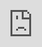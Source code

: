 ```yaml
---
layout: post
date:   2020-05-10
image: "/conflict_urbanism_sp2020/images/covid19/covid19_thumbnail.jpg"
title:  "Pandemic Urbanism: Reflections on the Spatial and Rhetorical Devices of the COVID-19 Crisis"
author: "Jin Hong Kim, Claudia Nicole Kleffmann, Spenser A Krut, Nina Sky Lish, Qingying Wang, Savannah Wu"
---
```

<!-- This is a document that is written in markdown. What is markdown? It is a 'markup language' that allows you to format plain text in a way that is easily converted to many different formats. For example, this document was written in markdown but will be used as an webpage and converted into HTML.  

<!-- 
To present and turn in your final projects for Conflict Urbanism: Puerto Rico Now you will be editing this template. You will include all of the text of your paper here, along with any and all images, maps, videos, or other materials that you produce.  

<!-- 
[This webpage](https://guides.github.com/features/mastering-markdown/) provides a comprehensive guide to markdown syntax. But to make things easier for you we are including a cheat sheet of the main things you need to know here.  
-->

#### Context  
It is May 8, 2020 and the coronavirus pandemic steadily continues on its disruptive path. It is a conflict of growing proportions that, in a few short months, became the primary structuring principle of organisms, societies, cities, and infrastructural and global networks. Though the “end” is far from sight, we know that conflict can be destructive and also constructive when it comes to our environments. Prompted by the theme of this course, the architecture school and university we share, and the simple fact that “we’re living it,” this project aims to reflect upon and analyze the documented aspects of the novel coronavirus in order to better understand the present spatial effects and future implications.

The project shares insights into the chronology of unprecedented events; a lexicon of spatial terminology indigenous to the pandemic; a defense of the efficacy of the “Flatten-the-curve” movement; and deeper reflections on the data, methods, and visualizations circulating at present.

#### Dispersion
![DispersionGif](/conflict_urbanism_sp2020/images/covid19/DispersionGif.gif)  
On March 12, 2020, the President of Columbia University, Lee Bollinger, issued the following statement: “in order to reduce the density of our residential environment, while respecting the interests and needs of students who have reason to continue to remain in residence on campus, we are instituting three critical decisions: (1) The University will remain open and functioning; (2) All classes for the remainder of the semester will be conducted online; and (3) We encourage any students who are able to move out of undergraduate residence halls for the rest of the semester to do so.” Thus, there were many cancelled spring break plans (March 16-20) due to the mounting travel restrictions. On March 11 the U.S. barred the entry of all foreign nationals who had visited China, Iran and a group of European countries during the previous 14 days.[^1] The State Department on March 19 raised its global travel advisory to a Level 4, a recommendation that U.S. citizens either remain in place or return home. While on March 20, the White House Coronavirus Task Force said it was closing the border with Mexico and Canada to any nonessential travel, beginning March 21. By March 27, most students left Columbia to work remotely.  Some went home, others stayed in New York. 

Our awareness of the crisis evolved over time as restrictions and cancellations progressed. In an exercise early in the forming of this project, we found the act of mapping Columbia University and GSAPP events useful in understanding the multitude of personal and institutional circumstances. 

[^1]: Coronavirus Travel Restrictions, Across the Globe. New York Times. https://www.nytimes.com/article/coronavirus-travel-restrictions.html.


![TimelineGif](/conflict_urbanism_sp2020/images/covid19/TimelineGif.gif)  
Timeline of University Events  

Students also drafted their own personal timelines according to their own experiences.  

<p align="center">
<img width="150" alt="PersonalTimeline01" src="/conflict_urbanism_sp2020/images/covid19/PersonalTimeline01.png">  <img width="150" alt="PersonalTimeline02" src="/conflict_urbanism_sp2020/images/covid19/PersonalTimeline02.png">  <img width="150" alt="PersonalTimeline03" src="/conflict_urbanism_sp2020/images/covid19/PersonalTimeline03.png">  <img width="150" alt="PersonalTimeline04" src="/conflict_urbanism_sp2020/images/covid19/PersonalTimeline04.png"> 
<br>
<img width="150" alt="PersonalTimeline05" src="/conflict_urbanism_sp2020/images/covid19/PersonalTimeline05.png">  <img width="150" alt="PersonalTimeline06" src="/conflict_urbanism_sp2020/images/covid19/PersonalTimeline06.png">  <img width="150" alt="PersonalTimeline07" src="/conflict_urbanism_sp2020/images/covid19/PersonalTimeline07.png">  <img width="150" alt="PersonalTimeline08" src="/conflict_urbanism_sp2020/images/covid19/PersonalTimeline08.png">
</p>

#### Lexicon of Spatial Terms
Moving beyond our class’s dispersion, beyond the University’s timeline and lens through which to observe the crisis, our following explorations attempt to represent at minimum three critical demographics: Essential Workers, non-essential workers, and those who have experienced serious disruptions to their livelihood on account of falling ill or having a close relation compromised by the virus. From the many mediums and platforms broadcasting information about COVID-19, a lexicon of spatial terms continues to emerge and shape the way we understand the current and potential effects of the pandemic on the urban environment. As part of this project’s efforts to keep up, we collected these terms throughout March and April with input from our classmates and extensive online research. After a critical mass was reached, we sought to classify our findings as a form of analysis: scalar divisions added another dimension to the old, new, and ever-changing definitions and uses of these words.  


<div class="iframe-column"><iframe src="https://jinhongkim-git.github.io/covid19/index.html" style="position:absolute;top:0;left:0;width:100%;height:100%;" frameborder="0"></iframe></div>  


#### Flatten-the-Curve  
A widely circulated diagram serves as an organizing principle for the spatial terms within the various scales.  

![FlattenTheCurvePng](/conflict_urbanism_sp2020/images/covid19/FlattentheCurveDiagram.png)  

The flatten the curve diagram started to become popular in early March after microbiologist Siouxsie Wiles and illustrator Toby Morris [^2] circulated a clear GIF that emphasizes the importance of preventing the spread with simple actions. The diagram charts two projected outcomes of COVID-19 and the healthcare system. The high peak  illustrates the catastrophic outcomes that come from taking no preventative measures and the spread infecting people beyond the capacity of the healthcare system (shown in purple). Whereas the second peak highlights how the curve would look when taking preventative measures, in which the number of infected cases can drastically be reduced by small actions that avoid the spread (shown in blue). This diagram emphasizes the combination of the threat of COVID-19’s high contagion spread combined with the limitations of the healthcare system. 

The diagram disseminates the two scenarios simply and not mathematically, becoming a powerful tool to educate and spread the news. As a result, we now find a large diversity of the same diagram, in different languages, some with added information, some through a more fun and creative lens, etc.  

![FlattenTheCurveGif](/conflict_urbanism_sp2020/images/covid19/Diagram-variations.gif)  

[^2]: Mark Wilson, “The story behind ‘flatten the curve,’ the defining chart of the coronavirus” Fast Company, March 2020. https://www.fastcompany.com/90476143/the-story-behind-flatten-the-curve-the-defining-chart-of-the-coronavirus

<a name="top"></a>
The diagram is annotated with terminology and analysis to explore six spatial scales:  
#### <a href="#MicrobialSpace">Microbial</a> | <a href="#PersonalSpace">Personal</a> | <a href="#SocialSpace">Social</a> | <a href="#UrbanSpace">Urban</a> | <a href="#InfrastructuralSpace">Infrastructural</a> | <a href="#GlobSpaceal">Global</a> 

===========================================================================================

#### <a name="MicrobialSpace">Microbial Space</a> 

![FlattenTheCurveMicrobial](/conflict_urbanism_sp2020/images/covid19/MicrobialCurve.png) 

Policies implemented at lowering the Rt value to below 1 shifts the epidemic curve towards a downward trend. The r-naught (R0)value, or the infectious rate of the disease is estimated to be in between 2.5 and 3, meaning that for every one person infected, 2.5 to 3 persons are likely to be infected over the virus’ serial interval. However, the Rt value (effective reproduction rate), which takes human and environmental controls into consideration, shows how policies implemented over time can decrease the infectious rate of the disease.  

<p align="center">
<img width="200" alt="microbial01" src="/conflict_urbanism_sp2020/images/covid19/microbial01.jpg" onmouseover="this.src='/conflict_urbanism_sp2020/images/covid19/microbial01-01.jpg'" onmouseout="this.src='/conflict_urbanism_sp2020/images/covid19/microbial01.jpg'">  <img width="200" alt="microbial02" src="/conflict_urbanism_sp2020/images/covid19/microbial02.jpg" onmouseover="this.src='/conflict_urbanism_sp2020/images/covid19/microbial02-01.jpg'" onmouseout="this.src='/conflict_urbanism_sp2020/images/covid19/microbial02.jpg'">  <img width="200" alt="microbial03" src="/conflict_urbanism_sp2020/images/covid19/microbial03.jpg" onmouseover="this.src='/conflict_urbanism_sp2020/images/covid19/microbial03-01.jpg'" onmouseout="this.src='/conflict_urbanism_sp2020/images/covid19/microbial03.jpg'">  
<br>
<img width="200" alt="microbial04" src="/conflict_urbanism_sp2020/images/covid19/microbial04.jpg" onmouseover="this.src='/conflict_urbanism_sp2020/images/covid19/microbial04-01.jpg'" onmouseout="this.src='/conflict_urbanism_sp2020/images/covid19/microbial04.jpg'">  <img width="200" alt="microbial05" src="/conflict_urbanism_sp2020/images/covid19/microbial05.jpg" onmouseover="this.src='/conflict_urbanism_sp2020/images/covid19/microbial05-01.jpg'" onmouseout="this.src='/conflict_urbanism_sp2020/images/covid19/microbial05.jpg'">  <img width="200" alt="microbial06" src="/conflict_urbanism_sp2020/images/covid19/microbial06.jpg" onmouseover="this.src='/conflict_urbanism_sp2020/images/covid19/microbial06-01.jpg'" onmouseout="this.src='/conflict_urbanism_sp2020/images/covid19/microbial06.jpg'">  
</p>  
Image citations: [^3], [^4], [^5], [^6], [^7], [^8]

[^3]: note1 x
[^4]: note1 x
[^5]: note1 x
[^6]: note1 x
[^7]: note1 x
[^8]: note1 x

The fight against COVID-19 starts at a microbial scale – a conflict that is invisible to the eye yet has serious repercussions in the way we manage space. In the frontlines, scientists are trying to make visible the invisible virus that is SARS-CoV-2 while doctors are donning their limited supply of personal protective equipment to shield themselves at the microbial scale. The rest of the city are wearing N95 masks that filter out 95% of particulate matter invisible to the naked eye. People are advised to wash their hands for 20-seconds with soap and disinfect surfaces with alcoholic wipes to prevent further spread. Geospatial Resolution of Human and Bacterial Diversity with City-Scale Metagenomics by Afshinnekoo et al. mapping the diversity of bacterial species existing on various surfaces of New York City’s subway system is more relevant today than ever regarding the spatial conditions of the pandemic.

Every week, hundreds of newspapers are published that use statistical and evidence-based modeling to help “see” the virus and understand it in more concrete ways. There are three critical numbers, based on numerous papers, that influence policy measures to help slow the spread of the virus: Rt (effective reproduction rate), severity, and total number of cases.

Rt  
Based on R0 (r-naught) value, known as the reproduction number signals how contagious a disease is. For example, an R0 value of 2 means that the one person has a likelihood of spreading it to two persons over its serial interval, the average time between each successive infection. Likewise, a R0 value of lower than 1 means that it spreads to fewer people over time. However, R0 is static and is not helpful in determining which policies are effective and therefore Rt value, which takes human and environmental controls into consideration, becomes more valuable. Studies have shown that the initial Rt value of COVID-19 in Wuhan started at 3.9 but with effective lockdown and quarantine measures, they were able to bring it down to 0.32. While calculation methods for this value vary widely and are much disputed, it has shown to increase in confidence interval over time as more data becomes available.

Severity  
CDC / China research
 
Number of cases  
At the early stages of the pandemic, there was unreliable data in the total number of cases being reported, largely due to a lack of understanding overall about the virus. As governments came to agree diagnostic testing was of utmost priority in order to understand the full extent of the pandemic, there was a rush to manufacture test kits. In South Korea, their early action to mass produce test kits allowed for abundant access to testing and was their primary tool for effectively seeing and controlling the virus. Alternatively, when the United States announced travel restrictions to and from China after nine confirmed cases, there was large speculation that it was already too late and that the virus had already infected thousands more in the country.
 
More recently, the rise in antibody testing of the virus has supplemented the lack of diagnostic tests in order to more accurately depict the total number of cases. Recent studies have shown that 1 in 5 persons in New York City are likely to have contracted the virus at some point.



<a href="#top">Back to Top</a>

#### <a name="PersonalSpace">Personal Space</a> 

![FlattenTheCurvePersonal](/conflict_urbanism_sp2020/images/covid19/PersonalCurve.jpg) 

Actions taken at the Personal Scale result in a flattening of the epidemic curve and a potential lowering of the healthcare system capacity line. Individuals abiding by social distancing protocol like maintaining six feet of separation or working from home decreases the potential number of cases by minimizing unnecessary contact with others. If healthcare workers follow similar principles (ie. self-quarantining if potentially exposed to the virus), they would be required to remove themselves from the frontline for a dedicated period of time therefore decreasing the healthcare system capacity.  

<p align="center">
<img width="200" alt="personal01" src="/conflict_urbanism_sp2020/images/covid19/Personal01.jpg" onmouseover="this.src='/conflict_urbanism_sp2020/images/covid19/Personal01-01.jpg'" onmouseout="this.src='/conflict_urbanism_sp2020/images/covid19/Personal01.jpg'">  <img width="200" alt="personal02" src="/conflict_urbanism_sp2020/images/covid19/Personal02.jpg" onmouseover="this.src='/conflict_urbanism_sp2020/images/covid19/Personal02-01.jpg'" onmouseout="this.src='/conflict_urbanism_sp2020/images/covid19/Personal02.jpg'">  <img width="200" alt="personal03" src="/conflict_urbanism_sp2020/images/covid19/Personal03.jpg" onmouseover="this.src='/conflict_urbanism_sp2020/images/covid19/Personal03-01.jpg'" onmouseout="this.src='/conflict_urbanism_sp2020/images/covid19/Personal03.jpg'">  
<br>
<img width="200" alt="personal04" src="/conflict_urbanism_sp2020/images/covid19/Personal04.jpg" onmouseover="this.src='/conflict_urbanism_sp2020/images/covid19/Personal04-01.jpg'" onmouseout="this.src='/conflict_urbanism_sp2020/images/covid19/Personal04.jpg'">  <img width="200" alt="personal07" src="/conflict_urbanism_sp2020/images/covid19/Personal07.jpg" onmouseover="this.src='/conflict_urbanism_sp2020/images/covid19/Personal07-01.jpg'" onmouseout="this.src='/conflict_urbanism_sp2020/images/covid19/Personal07.jpg'">  <img width="200" alt="personal06" src="/conflict_urbanism_sp2020/images/covid19/Personal06.jpg" onmouseover="this.src='/conflict_urbanism_sp2020/images/covid19/Personal06-01.jpg'" onmouseout="this.src='/conflict_urbanism_sp2020/images/covid19/Personal06.jpg'">  
</p>
Image citations: [^9], [^10], [^11], [^12], [^13], [^14]  

[^9]: note1 x
[^10]: note1 x
[^11]: note1 x
[^12]: note1 x
[^13]: note1 x
[^14]: note1 x

The Personal Scale encompasses an individual’s agency and concerns. The virus spreads through contact between healthy and infected persons, therefore governments and institutions mandate distancing. Work-from-home or remote-learning requirements promote dispersion of large concentrations of people. Occupancy restrictions limit the number of people allowed to gather in or enter one place. Maintaining six feet apart from strangers provides a buffer for contagious symptoms. But how do these new rules augment an individual’s experience of personal space?  
 
For non-essential workers, operation within one’s personal space becomes an act of reducing the risk of exposure by physically removing oneself from contact with other people. Essential workers navigate hygienic measures intended to cleanse their personal space between shifts—between moments when risk of exposure from strangers is high to moments of being the greatest risk for their families and/or relations. Falling ill, or caring for someone else who is ill, amplifies the adherence to the new guidelines for social distancing and cleanliness. In all spheres, routines have been upended and therefore personal space has taken on new meaning and value.  

While all of the new measures are proposed in the service of protecting one’s physical health, the Personal Scale also makes evident the effect of the pandemic on a subconscious level. The adjustments necessary to follow distancing practices affects mental health, habits, and the spaces we inhabit.  

Rhetorics of Isolation Enforcement  

In the United States, restrictions and guidelines in response to COVID-19 with spatiotemporal effects vary across borders, yet repeat similar phrases: shelter in place and stay home. The primary differences between the phrases lie in their historical use and nuances of the English language. The language of the measures matter insofar as how the public reacts to them. To consider briefly how the importance of rhetoric has played out already, the series of announcements, orders, and plans put forth by California and New York in March offer comparable case studies. 

Part of the ongoing crisis is the concurrent infodemic—the proliferation of false or inaccurate information. Much has been said about steps taken in northern California to stop the spread ranging from commending their early action to accusing the local governments of inducing fear and panic by invoking the phrase: shelter in place.[^15] One caveat to this reporting is that during the press briefing for the most densely populated county (San Francisco) introducing Public Health Order No. C19-07, “shelter in place” was never uttered by any officials.[^16] It appeared in the language of the order as follows: “this Order requires all individuals anywhere in San Francisco to shelter in place—that is, stay at home—except for certain essential activities.”

[^15]: A PDF of  Public Health Order No. C19-07 can be found here: https://www.sfdph.org/dph/alerts/files/HealthOrderC19-07-%20Shelter-in-Place.pdf
[^16]: https://www.youtube.com/watch?v=_VwHUvVyO_M


![PersonalCollage](/conflict_urbanism_sp2020/images/covid19/PersonalCollage.jpg) 

In this moment when every government is under the stress of acting quickly and efficiently, one approach to disseminating helpful information is to reuse known legal terminology. “Shelter in place” is a formal warning previously used in situations when it would be more dangerous for people to evacuate than stay indoors. Since the criticism of its inextricable association with more alarming circumstances, California switched to “stay-at-home order.”  

One of the loudest critics of naming public health orders came from New York Governor Andrew M. Cuomo after New York City Mayor, Bill de Blasio, expressed support for California’s action. “Look at your words, ‘shelter in place,’ you know where that came from? That came from nuclear war. What it said is people should go into an interior room of their home with no windows, stay there until they get the all-clear sign. Now, that’s not what people really mean, but that’s what it sounds like.”[^17] Instead, on March 20, Cuomo announced New York’s Executive Order, NYS on P.A.U.S.E., an acronym for Policies Assure Uniform Safety for Everyone.The regulations it outlined were built up over the month of March; gradually more of the non-essential workforce was sent home until the numbers reached 100%. The order also introduced stricter rules for vulnerable populations, particularly the elderly. Cuomo nicknamed this section Matilda’s Law, after his own mother, to act as a reminder that what an individual does affects those around them.[^18] Both the acronym (alternatively understood as the avoidance of using alarmist language concurrently circulating) and personal touches intend to present an empathetic approach, the efficacy of which is still running its course.  

[^17]: Keshia Cluckey and Henry Goldman. “De Blasio Insists on NYC Shelter-in-Place Order; Cuomo Resists”  Bloomberg News, March 20, 2020. 
[^18]: https://www.youtube.com/watch?v=XxA4HL-I8sc.  

<div class="iframe-column"><iframe src="https://www.youtube.com/embed/XxA4HL-I8sc" style="position:absolute;top:0;left:0;width:100%;height:100%;" frameborder="0" allow="accelerometer; autoplay; encrypted-media; gyroscope; picture-in-picture" allowfullscreen></iframe></div>
Source: YouTube

It could be argued that northern California was going to face backlash regardless of the formal language of their announcements because they introduced the strictest rules first. The rhetoric of the order, the press briefing, and subsequent reporting was one mere scapegoat for the anger, disappointment, and anxiety of the public. It is also worth questioning if the seriousness of the situation can and should be matched by the language used. The measures suggested at the Personal Scale, like maintaining six feet or working from home, feel somewhat voluntary (because they are in many places on the globe) despite having life or death effects. Further, political, medical, or scientific fields have historically attempted to use neutral, matter-of-fact tones to emphasize seriousness—like shelter in place—which is sufficiently vague. Using “stay-at-home” or stay home in its stead introduces a new, potentially contentious term: home. As the crisis continues, it is becoming increasingly evident that home can mean many different situations depending on individuals’ circumstances.  

<a href="#top">Back to Top</a>

#### <a name="SocialSpace">Social Space</a> 

![FlattenTheCurveSocial](/conflict_urbanism_sp2020/images/covid19/SocialCurve.png) 

The widely known diagram of “Flattening the Curve” takes terminologies like Social distancing, Quarantine, Isolation, Postponing and others as its base to highlight how social interaction influences the amount of stress put on the Healthcare system. Therefore, when annotating the “Flatten the Curve” diagram with a “Social Space” Lexicon approach, two additional layers come to mind. The first is the different levels of social distancing and how strictly each state or country applies them. We already know that depending on these different levels of social distancing, the Healthcare system will perform drastically differently. The wide known diagram highlights the huge difference between not doing anything and taking radical cautionary measures to reduce the spread of the virus. However the added curves highlight how measures that would seem drastic, are still not enough, like for example closing down schools and universities. Instead these added curves point out that only when isolating cases, plus any other additional effort, will we start seeing better results in containing the spread of the virus.  

The second layer is about how these different outcomes have an effect on vulnerable populations. This category includes both people who have pre existing conditions that make them more susceptible to the virus and certain age groups, but it also includes low-income populations who can not afford to isolate and stay home, or do not have the means to get tested and treated accordingly.  

![VulnerablePopulation](/conflict_urbanism_sp2020/images/covid19/SocialVulnerablePop.PNG) 
Source: Chris Wilson, “These Graphs Show How COVID-19 Is Ravaging New York City's Low-Income Neighborhoods“ Time, April 2020. https://time.com/5821212/coronavirus-low-income-communities/  

It is therefore possible to make the following deduction: The first scenario of the “Flatten the Curve” diagram (in purple) most probably includes a much higher percentage of affected people that fall under any of the “vulnerable population'' categories, since they are the ones more likely to get it and not get an adequate treatment fast enough. This scenario shows a disregard for vulnerable populations which is also reflected in statements given by certain leaders, like Texas Governor, who considered “that the economic well-being of the country was more important than the lives of older people”. [^19]  On the other hand, if the curve remains controlled, the second scenario in light blue, then the vulnerable population, meaning older people or groups with pre existing conditions, will still be mostly affected, but they will be able to get treatment, reducing their death toll. Unfortunately this was not the case for many cities and countries, in which the economy was put before the well being of their population.  
[^19]: Celia Viggo Wexler, “Coronavirus has shown that the economy is more important to Trump than elderly people” Euronews, March 2020. https://www.euronews.com/2020/03/28/coronavirus-has-donald-trump-dan-patrick-ready-sacrifice-older-people-view

It is due to these many debates, on whether to do this or that, that talk around Social Space has become a very dominating topic since the start of COVID-19.   
The speed of the spread of the virus is currently dictating the way we interact in society. It has been constantly repeated that people who have the regular flu will spread it to 1.3 people, whereas someone with COVID-19 will give it to 2.5, meaning that our social behaviour needed to change drastically in order to avoid the exponential growth of the curve and avoid overloading the health infrastructure.  
With this concept in mind, a big variety of new terms started to become very popular ranging from basic social distancing understanding, to terms like “postponed” or “cancelled” that start travelling the media at exponential rates. A few weeks into the social distancing, people start talking about the “new normal”, anticipating and thinking of what the future might look like after this pandemic.  

![SocialLexicon](/conflict_urbanism_sp2020/images/covid19/SocialLexicon.png)  

Of course all these new terms start to give shape to a broader one: “Infodemic”. It is as important as pandemic due to how fast and easily it “spreads”. The overwhelming amount of information and the easy access becomes the foundation of this one last term. Which is why the chronology of these terms is of particular interest. There is an order to how certain terms start to become more and more popular, also displaying how one leads to the next. 
In a way one can talk of an evolution of spatial terms that start to grow and diversify as time goes by since the start of the outbreak and as we see new outcomes, new reactions, unexpected growth in numbers and new social patterns.  

![LexiconGoogleSearch](/conflict_urbanism_sp2020/images/covid19/SocialLexiconGoogleSearch.png)
Source: Google Word Search - United States

When running a Google Word Search for the U.S from December to May, we see that the terms that mostly stand out are Cancelled, Isolation, Shutdown, Social Distancing, Virtual and Essential Workers, all very related to Covid-19. However, even though it is hard to establish an actual chronological order, one could say that there is a “first” and a following chain reaction, starting with “Cancelled”. However, a Google Word Search will focus on trends, which does not accurately reflect the real order, which is why starting with “Essential workers”, due to their position as the frontline and first responders, can make more sense for a chronological collage.  

![LexiconChronologyGif](/conflict_urbanism_sp2020/images/covid19/SocialLexiconChronologyGif.gif)  

There are many ways to organize this lexicon chronologically and probably none is entirely correct or incorrect. However this exercise allows us to raise important questions regarding the past present and future, questioning underlying issues that are now more visible, understanding the present, which is changing extremely fast under these circumstances and speculating about what will happen. For example, is there a new understanding of vulnerable populations that will include first responders or essential workers that cannot leave because they are needed, making them more vulnerable in a crisis like this?  Does this mean that these job positions could finally become more valued, leading to a raise in salary or social benefits? 
How will we continue using spaces? And are we learning new values and appreciating existing Social Networks? Maybe even discovering new ones that were always there but never evident?
All of this will finally lead to our New Normal. 

<a href="#top">Back to Top</a>  


#### <a name="UrbanSpace">Urban Space</a> 

![FlattenTheCurveUrban](/conflict_urbanism_sp2020/images/covid19/UrbanCurve.gif) 

Typically the healthcare system’s available resources, space and staff all limit its capacity to treat patients. Urban areas with high populations and potential for Covid-19 spread create emergent needs to expand the healthcare systems capacity and mitigate high mortality by meeting increased needs--and fast. 

Expanding Capacity  
Small local businesses and large corporations adapt in real time to provide online services and new production streams of PPE, medical equipment and provide basic needs to people around the world.  The distancing measures combined with temporary expansion to the healthcare system allow needs to be met and a delayed peak of cases. Re-openings of offices and normal operations and restrictions lifted before a vaccine or herd immunity risks a resurgence of the spread and a potential second peak. 

Urban Space Transformation  
Quiet and eerily empty streets and public spaces. Makeshift hospitals spilling out into parking lots and parks. Caution tape strewn about playgrounds and signs reminding of “social distancing” and “no gathering, stay six-feet apart” displayed in places formerly packed on warm spring days.

Those depictions were unimaginable or seemingly science fiction prior to March. Urban spaces are undergoing reconfigurations which include temporary housing for the homeless, pedestrianized streets and makeshift treatment and testing centers. The streets are experiencing a beautiful resurgence of wildlife in some cases, but the inactivity can also create a post-apocalyptic fear and paranoia.

![UrbanLexiconGif](/conflict_urbanism_sp2020/images/covid19/UrbanLexiconGif.gif) 

Imagining Potential Futures  
“Never waste a good crisis” has become a motto within the design field throughout the pandemic. The opportunities for change increase while each city experiences transformations. RFP’s and competitions have all launched to meet the challenges of a supposed “new future.” The hope is that we can adapt and customize our cities to work better for people. For far too long cities have been designed for automobiles and perform poorly for pedestrians and cyclists. People find themselves occupying the leftover area between the streets and the buildings--sidewalks. They are uninspired and wildly insufficient for our present reality of physical distancing which causes chaotic dodging on every block. What might the future urban spaces look like at the end of the Covid-19 crisis?

<a href="#top">Back to Top</a>  

#### <a name="InfrastrucutralSpace">Infrastructural Space</a> 

![FlattenTheCurveInfrastructural](/conflict_urbanism_sp2020/images/covid19/InfrastructuralCurve.png) 

The Infrastructural space serves as a critical nodal space in fighting against the unprecedented COVID-19 crisis. It refers to the space of the underlying framework connecting different urban spaces, as well as connecting different cities and countries across the world. As Brian Larkin defines infrastructure as the “physical network” that “allows for the possibility of exchange over space,” [^20] this scale of space puts an emphasis on the movement and flow of goods, people, materials and services across different scales of space. Because of the contagious nature of the virus, movement and connectivity, infrastructure assumes a critical role, as it becomes questionable and sometimes even dangerous. 

From the lockdown of the city of Wuhan to the Hubei Province, to bringing national guards to New Rochelle in the New York State, we saw top-down measures to use infrastructure to restrict movement in an attempt to flatten the curve. Surveillance and tracking of the movement history of positive cases were also considered effective in containing the transmission of the virus, especially with the successful case of South Korea. On the other hand, the public infrastructural spaces, such as the subways, airports and highways, become empty since they could be the “hot zone” of the virus due to their public and connective nature. Reflecting on the Infrastructural space, we have to ask: what is the new role of infrastructure in such a crisis? Or should we think about the infrastructural space less in the form of “physical built networks” but more as the exchange of invisible service and ideas across space?  
[^20]: Larkin, Brian. “The Politics and Poetics of Infrastructure”. The Annual Review of Anthropology.2013

![InfrastructuralLexicon](/conflict_urbanism_sp2020/images/covid19/InfrastructuralLexicon.png)  

<!--
Checkpoints  
<p align="center">
<img width="150" alt="Checkpoint01" src="/conflict_urbanism_sp2020/images/covid19/Checkpoint01.jpg">  <img width="150" alt="Checkpoint02" src="/conflict_urbanism_sp2020/images/covid19/Checkpoint02.jpg">  <img width="150" alt="Checkpoint03" src="/conflict_urbanism_sp2020/images/covid19/Checkpoint03.jpg">  <img width="150" alt="Checkpoint04" src="/conflict_urbanism_sp2020/images/covid19/Checkpoint04.jpg">  
<br>
<img width="150" alt="Checkpoint05" src="/conflict_urbanism_sp2020/images/covid19/Checkpoint05.jpg">  <img width="150" alt="Checkpoint06" src="/conflict_urbanism_sp2020/images/covid19/Checkpoint06.jpg">  <img width="150" alt="Checkpoint07" src="/conflict_urbanism_sp2020/images/covid19/Checkpoint07.jpg">  <img width="150" alt="Checkpoint08" src="/conflict_urbanism_sp2020/images/covid19/Checkpoint08.jpg">  
</p>
-->
<!--
Critical Infrastructure  
<p align="center">
<img width="150" alt="CritInfra01" src="/conflict_urbanism_sp2020/images/covid19/CritInfra01.png">  <img width="150" alt="CritInfra02" src="/conflict_urbanism_sp2020/images/covid19/CritInfra02.jpg">  <img width="150" alt="CritInfra03" src="/conflict_urbanism_sp2020/images/covid19/CritInfra03.jpg">  <img width="150" alt="CritInfra04" src="/conflict_urbanism_sp2020/images/covid19/CritInfra04.png">  
</p>
-->
<!--
Wuhan Lockdown  
<p align="center">
<img width="150" alt="Wuhan01" src="/conflict_urbanism_sp2020/images/covid19/Wuhan01.png">  <img width="150" alt="Wuhan02" src="/conflict_urbanism_sp2020/images/covid19/Wuhan02.png">  <img width="150" alt="Wuhan03" src="/conflict_urbanism_sp2020/images/covid19/Wuhan03.jpg">  <img width="150" alt="Wuhan04" src="/conflict_urbanism_sp2020/images/covid19/Wuhan04.jpg">  
<br>
<img width="150" alt="Wuhan05" src="/conflict_urbanism_sp2020/images/covid19/Wuhan05.jpg">  <img width="150" alt="Wuhan06" src="/conflict_urbanism_sp2020/images/covid19/Wuhan06.jpg">  <img width="150" alt="Wuhan07" src="/conflict_urbanism_sp2020/images/covid19/Wuhan07.jpg">  <img width="150" alt="Wuhan08" src="/conflict_urbanism_sp2020/images/covid19/Wuhan08.jpg">  
</p>
-->
<!--
Public Transit  
<p align="center">
<img width="150" alt="Transit01" src="/conflict_urbanism_sp2020/images/covid19/Transit01.jpg">  <img width="150" alt="Transit02" src="/conflict_urbanism_sp2020/images/covid19/Transit02.jpg">  <img width="150" alt="Transit03" src="/conflict_urbanism_sp2020/images/covid19/Transit03.jpg">  <img width="150" alt="Transit04" src="/conflict_urbanism_sp2020/images/covid19/Transit04.jpg">  
<br>
<img width="150" alt="Transit05" src="/conflict_urbanism_sp2020/images/covid19/Transit05.jpg">  <img width="150" alt="Transit06" src="/conflict_urbanism_sp2020/images/covid19/Transit06.jpg">  <img width="150" alt="Transit07" src="/conflict_urbanism_sp2020/images/covid19/Transit07.jpg">  <img width="150" alt="Transit08" src="/conflict_urbanism_sp2020/images/covid19/Transit08.png"> 
</p>
-->
<!--
Air Travel  
<p align="center">
<img width="150" alt="AirTravel01" src="/conflict_urbanism_sp2020/images/covid19/AirTravel01.jpg">  <img width="150" alt="AirTravel02" src="/conflict_urbanism_sp2020/images/covid19/AirTravel02.jpg">  <img width="150" alt="AirTravel03" src="/conflict_urbanism_sp2020/images/covid19/AirTravel03.jpg">  <img width="150" alt="AirTravel04" src="/conflict_urbanism_sp2020/images/covid19/AirTravel04.jpg">  
</p>
-->

Analysis of different scales of intervention in the Infrastructural Space to restrict movement and to flatten the curve  

![InfrastructuralAnalysis](/conflict_urbanism_sp2020/images/covid19/InfrastructuralAnalysis.png) 

This diagram attempts to extract different strategies used to restrict movement in the infrastructural space[^21] and to analyze them according to their scales of intervention versus the effect on flattening the curve of COVID-19 (the effect is generalized rather than scientific). It shows that generally the effect of the intervention is proportional to the scale of intervention. At the same time, actions taken on the nodal spaces, such as the border between states and nations are usually the most effective since they have a large impact in containing the movement across space. This points to the critical role of infrastructure as a network of exchange, especially at an age of maximized connectivity. At the same time, such strategies, even taken at small scales such as at the level of checkpoints, usually require top-down approaches from the local government or even the collaboration between governments.  
[^21]: All the information is extracted from the photos of the photo grid. Refer to their sources.  

It is demonstrated that the infrastructural space is a critical space in the crisis of COIVD-19 due to its nature as a space of exchange. This crisis prompts us to reflect on the question of control over this exchange. Is control over infrastructural space necessary during such a crisis? If so, does it assume that we should accept the inherent political nature of the infrastructure since such control usually comes from top-down approaches? In the case of COVID-19, is infrapolitics still a possibility? Lastly, if physical exchange is inherently controlled by power, how about immaterial exchange such as ideas and emotions?  

<a href="#top">Back to Top</a>  

#### <a name="GlobalSpace">Global Space</a> 

The global impacts of the COVID-19 crisis, which was declared as a pandemic by the WHO on March 11, are unprecedented and severe. It is a health pandemic and economic crisis that became global in a short span of time, resulting in a combination of disruptions to our way of life and mobility, uncertainty over privacy concerns, and demand and supply chain disruptions to major economies. [^22] The crisis has revealed racial biases showing up in coronavirus testing and incidences of individuals racializing COVID-19 as the “Chinese virus”. Superspreader events have occurred in environments where many people are in close quarters for sustained periods, such as the outbreaks in nursing homes, cruise ships, and church gatherings. Satellite imagery show reductions of greenhouse gas emissions in numerous cities, and photos of wildlife sightings suggest that the coronavirus is changing the environment. However, many experts are less certain about the long-term environmental impacts as activists are pressing governments to ensure tougher rules on emissions to post-pandemic stimulus aid. [^23]  

[^22]: Izvorski et al. (2020). A policy framework for mitigating the economic impact of COVID-19. Brookings Institute. https://www.brookings.edu/blog/future-development/2020/04/20/a-policy-framework-for-mitigating-the-economic-impact-of-covid-19/   
[^23]: McFarlane, Sarah. (April 6, 2020). How Environmental Movement Plans to Leverage the Coronavirus Pandemic. WSJ. https://www.wsj.com/articles/how-the-environmental-movement-plans-to-leverage-the-coronavirus-pandemic-11586164191  

<p align="center">
<img width="200" alt="Global01" src="/conflict_urbanism_sp2020/images/covid19/Global01.jpg" onmouseover="this.src='/conflict_urbanism_sp2020/images/covid19/Global01-01.jpg'" onmouseout="this.src='/conflict_urbanism_sp2020/images/covid19/Global01.jpg'">  <img width="200" alt="Global02" src="/conflict_urbanism_sp2020/images/covid19/Global02.jpg" onmouseover="this.src='/conflict_urbanism_sp2020/images/covid19/Global02-01.jpg'" onmouseout="this.src='/conflict_urbanism_sp2020/images/covid19/Global02.jpg'">  <img width="200" alt="Global03" src="/conflict_urbanism_sp2020/images/covid19/Global03.png" onmouseover="this.src='/conflict_urbanism_sp2020/images/covid19/Global03-01.jpg'" onmouseout="this.src='/conflict_urbanism_sp2020/images/covid19/Global03.png'">  
<br>
<img width="200" alt="Global04" src="/conflict_urbanism_sp2020/images/covid19/Global04.jpg" onmouseover="this.src='/conflict_urbanism_sp2020/images/covid19/Global04-01.jpg'" onmouseout="this.src='/conflict_urbanism_sp2020/images/covid19/Global04.jpg'">  <img width="200" alt="Global05" src="/conflict_urbanism_sp2020/images/covid19/Global05.png" onmouseover="this.src='/conflict_urbanism_sp2020/images/covid19/Global05-01.jpg'" onmouseout="this.src='/conflict_urbanism_sp2020/images/covid19/Personal05.png'">  <img width="200" alt="Global09" src="/conflict_urbanism_sp2020/images/covid19/Global09.jpg" onmouseover="this.src='/conflict_urbanism_sp2020/images/covid19/Global09-01.jpg'" onmouseout="this.src='/conflict_urbanism_sp2020/images/covid19/Global09.jpg'">   
</p>
Image citations: [^24], [^25], [^26], [^27], [^28], [^29]

[^24]: note1 x
[^25]: note1 x
[^26]: note1 x
[^27]: note1 x
[^28]: note1 x
[^29]: note1 x

![FlattenTheCurveGlobal](/conflict_urbanism_sp2020/images/covid19/GlobalCurve.gif) 
Source: John Hopkins University (JHU) and New England Complex Systems Institute Inc. (NECSI) 2020

Spotlight of Countries Beating COVID-19 (blue), Countries That Are Nearly There (green), and Countries That Need to Take Action (purple)  
The plots are based on JHU and NECSI’s data, adjusted for each country with a rolling 10-day average to reduce the size of the features, which show up on timescales of a few days. The vertical axis is plotted in arbitrary units, in order to easily compare the shapes of the curves. Data from recovering countries show that it takes about 5-7 weeks of strong interventions to get rid of the majority of cases, while taking half-measures do not work according to NESCI.[^12]
[^12]: New England Complex Systems Institute Inc. (2020). Some are Winning - Some are not: Which countries are Best in Beating COVID-19? https://www.endcoronavirus.org/countries

South Korea (country beating COVID-19):  
South Korea has employed a comprehensive free, 10-minute testing strategy in drive-thru and walk-in centers, and a contact tracing strategy that has enabled it to successfully curb the spread of coronavirus without a strict lockdown. To flatten the curve, legislation enacted in South Korea gave the government authority to collect mobile phone, credit card, and other data from those who test positive to reconstruct their daily routes. That information, stripped of personal identifiers, is shared on social media apps that allow others to determine whether they may have crossed paths with an infected person.[^13]  
[^13]: Sternlicht, Alexandra. (April 30, 2020). South Korea's Widespread Testing And Contact Tracing Lead To First Day With No New Cases. Forbes. 

In April, South Korea’s Democratic party won a landslide victory in elections and enacted a pledge to reach net zero emissions by 2050 through large-scale investments in renewable energy, the introduction of a carbon tax, the phase out of domestic and overseas coal financing by public institutions, and the creation of a Regional Energy Transition Centre to support workers transition to green jobs. However, the South Korean government supported a $2 billion dollar bailout of the country’s largest coal plant manufacturer in the same month.  

Netherlands (country that is nearly there):  
The Netherlands has been in a so-called “intelligent lockdown” since March 24. Staying at home is not mandatory, but encouraged. Unlike its direct neighboring countries—Germany, Belgium, the U.K. and Denmark—and unlike many other countries in the rest of the world, there is no hard lockdown, hardly any visible surveillance, very limited testing and borders remain open. Currently, regions will go into lockdown if it has more than 50 infections per 100,000 inhabitants every week in the Netherlands.[^14] Behind the “intelligent lockdown” is the idea of self-regulation, in combination with good citizenship and individual responsibility to control the number of infections so that people gradually build up immunity.[^15]
[^14]: Wiltsham, Serena. (May 7, 2020). What do the experts have to say about the easing of the intelligent lockdown? Dutch Review. https://dutchreview.com/news/dutch/what-do-the-experts-have-to-say-about-the-easing-of-the-intelligent-lockdown/  
[^15]: Kraaijenbrink, Jeroen. (April 14, 2020). The Dutch Answer To COVID-19: The ‘1.5 Meter Economy’. Forbes. https://www.forbes.com/sites/jeroenkraaijenbrink/2020/04/14/the-dutch-answer-to-covid-19-the-15-meter-economy/#731480084627  

![GlobalDelhi](/conflict_urbanism_sp2020/images/covid19/GlobalDelhi.jpg)
Source: Delhi's air quality has improved remarkably during the shutdown. Source: Getty Images via Soutik Biswas, BBC  

India (country that needs to take action):  
India placed 1.3 billion citizens under a nationwide lockdown on March 25 and extended until at least May 17, marking it as the world's largest, and one of the strictest lockdowns.[^16] Businesses and transportation, schools and religious sites were closed. There have been many challenges to the lockdown-- when Prime Minister Narendra Modi announced the lockdown, thousands of migrant workers were initially stranded in cities without a way to reach their home villages, and some took 100-mile journeys on foot. With supply chain disruptions across the country, there has been widespread chaos and suffering among its 300 million poor, as many have relied on the government for food handouts.  
[^16]: New York Times. (May 10, 2020). India Coronavirus Map and Case Count. New York Times. https://www.nytimes.com/interactive/2020/world/asia/india-coronavirus-cases.html  

Due to the lockdown, India is experiencing the best air quality on record in 2020. New Delhi saw a 60% reduction in PM2.5 levels from March 23 to April 13 from the same period in 2019. However, as Sunil Dahiya, an analyst based in New Delhi for CREA shares, "India (is) a highly fossil-fueled country . . . In order to tackle pollution, we need to tackle that. . . . When we come out of the outbreak, it will be interesting to see if we invest money in the cleaner future," adding that at the minimum, the government should commit to keeping existing policy pledges.[^17]  
[^17]: Wright, Rebecca. (April 1, 2020). The world's largest coronavirus lockdown is having a dramatic impact on pollution in India. CNN. https://www.cnn.com/2020/03/31/asia/coronavirus-lockdown-impact-pollution-india-intl-hnk/index.html  

There have been a variety of terms describing the global nature of the pandemic. Here are just a few of them described in more detail:  

Epicenter:  
Wuhan, China the epicenter of the crisis, entered the first 76-Day Lockdown on January 23. The epicenter of the outbreak soon spread to Europe, then the US as these countries saw an exponential growth of cases.  

![Superspreader](/conflict_urbanism_sp2020/images/covid19/GlobalSuperspreader.jpg) 
03/02 Superspreader Lee Man-hee, the leader of the Shincheonji church, held a news conference in Gapyeong, South Korea. Source: Pool photo/Getty Images  

Super spreader & exponential growth:  
The Shincheonji Church of Jesus has been linked to more than 5,000 coronavirus cases in South Korea. Its leader Lee Man-hee kneeled on the floor at a conference and begged for forgiveness after Seoul city authorities filed a murder complaint against him for failing to cooperate with government measures to curb the epidemic. Cruise ships have also become settings for outbreaks of infectious diseases because of their closed environment and contact between travelers from many countries. More than 800 cases of laboratory-confirmed COVID-19 cases occurred during outbreaks on three cruise ship voyages, and cases linked to several additional cruises have been reported across the United States. Transmission occurred across multiple voyages from ship to ship by crew members; both crew members and passengers were affected; 10 deaths associated with cruise ships have been reported to date, according to the CDC on March 27, 2020.[^18]  
[^18]: Moriarty LF, Plucinski MM, Marston BJ, et al. Public Health Responses to COVID-19 Outbreaks on Cruise Ships — Worldwide, February–March 2020. MMWR Morb Mortal Wkly Rep 2020;69:347-352. DOI: http://dx.doi.org/10.15585/mmwr.mm6912e3external icon.  

![RacismProtest](/conflict_urbanism_sp2020/images/covid19/GlobalRacism.jpg) 
03/18 Protests against racism in San Francisco. Source: KimmyYam  

Racialized terms:  
On March 16, President Trump, started stoking xenophobia with his rhetoric about the coronavirus through terms such as the "Chinese virus." In 2020, we’ve seen people arrested in New York City for hate crimes against Asian Americans, while researchers in San Francisco found more than 1,000 reported cases of xenophobia toward Chinese Americans and their communities between January 28 and February 24.[^19] In the past, colloquial names for epidemics have appeared for different reasons--- for example, the Spanish flu actually started in Kansas, but the name took hold because in the middle of World War I, in which Spain remained neutral, Spain was one of the only Western nations willing to report frankly on the pandemic.  
[^19]: Scott, Dylan. (2020). Trump’s new fixation on using a racist name for the coronavirus is dangerous. Vox.  https://www.vox.com/2020/3/18/21185478/coronavirus-usa-trump-chinese-virus  

![GlobalMobility](/conflict_urbanism_sp2020/images/covid19/GlobalMobility.jpg) 
03/19 Health officials in Ukraine scan passengers on a flight from New York for signs of fever. Source: Gleb Garanich/Reuters

Mobility:  
Mobility patterns are also changing as more people are working from home. Some have the privilege and luxury to pause and move to second homes, while rising tension with year round residences have become prevalent, as many are struggling to pay rent. There has been a steep drop in ridership of public transit, while some trains have been used to transport the sick. Airports are reducing operations and some are at risk of closure. Airlines under pressure have reduced scheduled flights by 60-90%, as some companies have been criticized for burning fuel flying empty ‘ghost’ planes.[^20] Many ports of entry are suspending entry for foreigners, immigrants and quarantining citizens who have been to countries stricken by COVID-19 to contain the spread of the virus. 
[^20]: Hamwey, Robert. (April 20 2020). Environmental impacts of coronavirus crisis, challenges ahead. UN Conference on Trade and Development. https://unctad.org/en/pages/newsdetails.aspx?OriginalVersionID=2333  
 
Remote working:  
Companies have shifted to enhance safety protocols and enable remote work where possible, with increases in paid sick and family leaf. Some companies have also sought alternatives, such as cutting employees’ work hours by 50%, rather than laying off 50% of staff.  
![GlobalRemote](/conflict_urbanism_sp2020/images/covid19/GlobalRemote.jpg)  
03/31 Glen Quadros, owner of the Great American Diner & Bar, places a takeout food order, packaged in compostable containers, into a plastic bag in Seattle. Source: Elaine Thompson/AP


Environment & impacts on climate change:  
In the US, the EPA temporarily relaxed pollution enforcement measures to allow companies to focus on survival. Many cities such as Albuquerque and New Mexico, are reversing recent bans on plastic bags,[^21] while stores are readopting plastic containers and wrapping on fruits and vegetables. However, some governments are acting to ensure an environmentally conscious comeback. In April, New York State passed the Accelerated Renewable Energy Growth and Community Benefit Act, which will create a first-in-the-nation Office of Renewable Energy Siting to improve and streamline the process for environmentally responsible and cost-effective siting of large-scale renewable energy projects across New York--including the mandate to obtain 70% of the state’s electricity from renewable sources.[^22] Some initiatives to ensure an environmentally conscious recovery effort include the [C40 Covid Task Force](https://www.c40.org/other/covid-task-force), while the [Climate Interactive green equitable stimulus plans tracker](https://www.climateinteractive.org/ci-topics/green-equitable-stimulus-plans/) collects examples where city, state, and national leaders are making COVID-19 recovery plans in ways that could also produce benefits in racial, gender, and economic equity and in climate change mitigation and resilience.
[^21]: Flaccus, Gilliana nd the Associated Press. (April 2020). Coronavirus fears spur cities to reverse hard-fought bans on single-use plastic. Fortune. https://fortune.com/2020/04/08/coronavirus-reverse-bans-single-use-plastic/  
[^22]: Bates, Michael. (April 6 2020). NY Legislation Creates New Siting Process for Renewables. North American Wind Power. https://nawindpower.com/cuomo-passes-renewable-energy-legislation  

Economy & Supply Chain:  
The impact on the economy is especially severe for small and medium enterprises that are affected by quarantines. Lockdowns have resulted in unprecedented unemployment and reduced work schedules. The coronavirus crisis also reveals the fragility of the modern supply chain-- recent data shows the week-on-week trade in China, the US and Europe halved because of the crisis. According to the [World Economic Forum](https://www.weforum.org/agenda/2020/05/this-is-what-global-supply-chains-will-look-like-after-covid-19/), diverse sourcing and digitization will be the key to building stronger, smarter supply chains and ensuring a lasting recovery. The Brookings Institute has also proposed using a framework of health and social protection, monetary policy, fiscal policy, and financial and regulatory policies to flatten the “human suffering, recession, and bankruptcies” curve through timely, time-bound, targeted, and transparent measures. The [IMF policy tracker](https://www.imf.org/en/Topics/imf-and-covid19/Policy-Responses-to-COVID-19) and [University of Minnesota’s Center for Infectious Disease Research and Policy Supply Chain Issues Tracker](https://www.cidrap.umn.edu/covid-19/supply-chain-issues) collect examples on this front.  

Technology & Surveillance:  
Unprecedented levels of surveillance, data exploitation, and misinformation are being tested, as measures often only used temporarily in emergencies are being taken. Some countries such as South Korea use exemptions in data protection laws to share data, and governments and citizens must ensure the measures are temporary, necessary, and proportionate. [Privacy international’s global responses tracker](https://privacyinternational.org/examples/tracking-global-response-covid-19) and [WHO’s Digital Health & innovation](https://www.who.int/health-topics/digital-health/#tab=tab_1) page collect examples of technological responses to the virus. For example, in response to the infodemic, the WHO’s communication team has been working with social media channels to ensure that anytime someone searches the internet for "coronavirus” or a related term, a box comes up directing them to a reliable source such as the WHO or the CDC.  


Questions for the future:  
  1. What do equitable stimulus plans that focus on people and the environment look like in the future?  
  2. How will privacy and public trust towards the government be ensured after the pandemic?  
  3. How will personal travel patterns, local and global production change? How can we manufacture in a circular economy and reduce the mounting plastic pollution as a result of COVID-19?  

As we reflect on the spatial and rhetorical devices of the COVID-19 crisis, we recognize that the coronavirus is not only a pandemic on a global scale, it is also an infodemic that we are fighting, which the WHO recognized and defined in February as “an overabundance of information—some accurate and some not—that makes it hard for people to find trustworthy sources and reliable guidance when they need it."[^23] In this project, we aim to explore and untangle some of the spatial and rhetorical dimensions of the pandemic, as media, public, political attention has scrutinized it in detail. We hope to open up discussion through questions for the future as we imagine the possibilities after the crisis.
[^23]: Katella, Kathy. (April 13, 2020). A COVID-19 'Infodemic'? How to Make Sense of What You’re Reading. Yale Medicine. https://www.yalemedicine.org/stories/covid-19-infodemic/

<a href="#top">Back to Top</a>  

Footnotes:  


